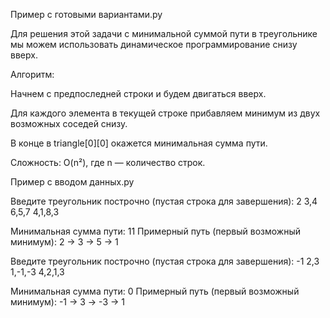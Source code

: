 Пример с готовыми вариантами.py







Для решения этой задачи с минимальной суммой пути в треугольнике мы можем использовать динамическое программирование снизу вверх.

Алгоритм:

Начнем с предпоследней строки и будем двигаться вверх.

Для каждого элемента в текущей строке прибавляем минимум из двух возможных соседей снизу.

В конце в triangle[0][0] окажется минимальная сумма пути.

Сложность: O(n²), где n — количество строк.




Пример с вводом данных.py






Введите треугольник построчно (пустая строка для завершения):
2
3,4
6,5,7
4,1,8,3

Минимальная сумма пути: 11
Примерный путь (первый возможный минимум): 2 → 3 → 5 → 1

Введите треугольник построчно (пустая строка для завершения):
-1
2,3
1,-1,-3
4,2,1,3

Минимальная сумма пути: 0
Примерный путь (первый возможный минимум): -1 → 3 → -3 → 1
